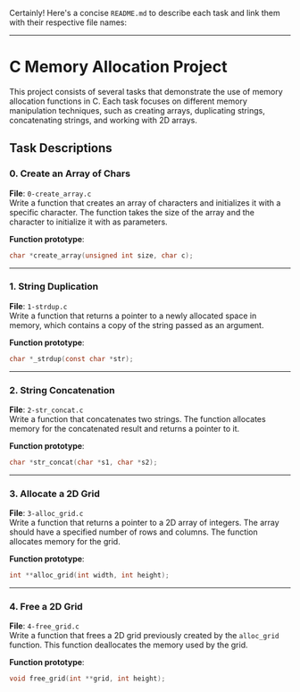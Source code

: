 Certainly! Here's a concise `README.md` to describe each task and link them with their respective file names:

---

# C Memory Allocation Project

This project consists of several tasks that demonstrate the use of memory allocation functions in C. Each task focuses on different memory manipulation techniques, such as creating arrays, duplicating strings, concatenating strings, and working with 2D arrays.

## Task Descriptions

### 0. **Create an Array of Chars**  
**File**: `0-create_array.c`  
Write a function that creates an array of characters and initializes it with a specific character. The function takes the size of the array and the character to initialize it with as parameters.

**Function prototype**:  
```c
char *create_array(unsigned int size, char c);
```

---

### 1. **String Duplication**  
**File**: `1-strdup.c`  
Write a function that returns a pointer to a newly allocated space in memory, which contains a copy of the string passed as an argument.

**Function prototype**:  
```c
char *_strdup(const char *str);
```

---

### 2. **String Concatenation**  
**File**: `2-str_concat.c`  
Write a function that concatenates two strings. The function allocates memory for the concatenated result and returns a pointer to it.

**Function prototype**:  
```c
char *str_concat(char *s1, char *s2);
```

---

### 3. **Allocate a 2D Grid**  
**File**: `3-alloc_grid.c`  
Write a function that returns a pointer to a 2D array of integers. The array should have a specified number of rows and columns. The function allocates memory for the grid.

**Function prototype**:  
```c
int **alloc_grid(int width, int height);
```

---

### 4. **Free a 2D Grid**  
**File**: `4-free_grid.c`  
Write a function that frees a 2D grid previously created by the `alloc_grid` function. This function deallocates the memory used by the grid.

**Function prototype**:  
```c
void free_grid(int **grid, int height);
  